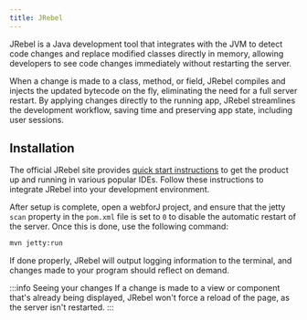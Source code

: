 ```yaml
---
title: JRebel
---
```


JRebel is a Java development tool that integrates with the JVM to detect code changes and replace modified classes directly in memory, allowing developers to see code changes immediately without restarting the server. 

When a change is made to a class, method, or field, JRebel compiles and injects the updated bytecode on the fly, eliminating the need for a full server restart. By applying changes directly to the running app, JRebel streamlines the development workflow, saving time and preserving app state, including user sessions.

## Installation

The official JRebel site provides [quick start instructions](https://www.jrebel.com/products/jrebel/learn) to get the product up and running in various popular IDEs. Follow these instructions to integrate JRebel into your development environment.

After setup is complete, open a webforJ project, and ensure that the jetty `scan` property in the `pom.xml` file is set to `0` to disable the automatic restart of the server. Once this is done, use the following command:

```bash
mvn jetty:run
```

If done properly, JRebel will output logging information to the terminal, and changes made to your program should reflect on demand.

:::info Seeing your changes
If a change is made to a view or component that's already being displayed, JRebel won't force a reload of the page, as the server isn't restarted.
:::